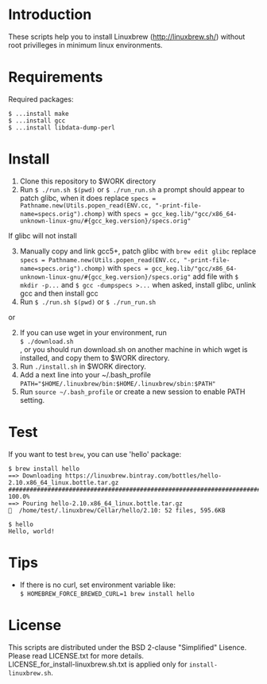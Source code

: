 # Introduction
These scripts help you to install Linuxbrew (http://linuxbrew.sh/)
without root privilleges in minimum linux environments.

# Requirements
Required packages:
```
$ ...install make
$ ...install gcc
$ ...install libdata-dump-perl
```

# Install
1. Clone this repository to $WORK directory
2. Run
   `$ ./run.sh $(pwd)`
   or
   `$ ./run_run.sh`
   a prompt should appear to patch glibc, when it does replace
   `specs = Pathname.new(Utils.popen_read(ENV.cc, "-print-file-name=specs.orig").chomp)`
   with
   `specs = gcc_keg.lib/"gcc/x86_64-unknown-linux-gnu/#{gcc_keg.version}/specs.orig"`

If glibc will not install

3. Manually copy and link gcc5+, patch glibc with
   `brew edit glibc`
   replace
   `specs = Pathname.new(Utils.popen_read(ENV.cc, "-print-file-name=specs.orig").chomp)`
   with
   `specs = gcc_keg.lib/"gcc/x86_64-unknown-linux-gnu/#{gcc_keg.version}/specs.orig"`
   add file with
   `$ mkdir -p...`
   and
   `$ gcc -dumpspecs >...`
   when asked, install glibc, unlink gcc and then install gcc
4. Run
   `$ ./run.sh $(pwd)`
   or
   `$ ./run_run.sh`

or
   
2. If you can use wget in your environment, run  
   `$ ./download.sh`  
   , or you should run download.sh on another machine in which wget is installed, and copy them to $WORK directory.
3. Run `./install.sh` in $WORK directory.
4. Add a next line into your ~/.bash_profile  
   ```PATH="$HOME/.linuxbrew/bin:$HOME/.linuxbrew/sbin:$PATH"```
5. Run `source ~/.bash_profile` or create a new session to enable PATH setting.

# Test
If you want to test `brew`, you can use 'hello' package:  
```
$ brew install hello
==> Downloading https://linuxbrew.bintray.com/bottles/hello-2.10.x86_64_linux.bottle.tar.gz  
######################################################################## 100.0%  
==> Pouring hello-2.10.x86_64_linux.bottle.tar.gz  
🍺  /home/test/.linuxbrew/Cellar/hello/2.10: 52 files, 595.6KB  

$ hello  
Hello, world!  
```

# Tips
- If there is no curl, set environment variable like:  
  `$ HOMEBREW_FORCE_BREWED_CURL=1 brew install hello`

# License
This scripts are distributed under the BSD 2-clause "Simplified" Lisence.
Please read LICENSE.txt for more details.  
LICENSE_for_install-linuxbrew.sh.txt is applied only for `install-linuxbrew.sh`.
